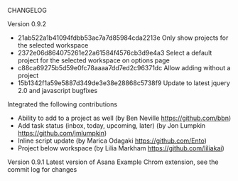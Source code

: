 CHANGELOG

Version 0.9.2
  * 21ab522a1b41094fdbb53ac7a7d85984cda2213e Only show projects for the selected workspace
  * 2372e06d864075261e22a61584f4576cb3d9e4a3 Select a default project for the selected workspace on options page
  * c88ca69275b5d59e0fc78aaaa7dd7ed2c96371dc Allow adding without a project
  * 15b1342f1a59e5887d349de3e38e28868c5738f9 Update to latest jquery 2.0 and javascript bugfixes

Integrated the following contributions
  * Ability to add to a project as well (by Ben Neville https://github.com/bbn)
  * Add task status (inbox, today, upcoming, later) (by Jon Lumpkin https://github.com/jmlumpkin)
  * Inline script update (by Marica Odagaki https://github.com/Ento)
  * Project below workspace (by Lilia Markham https://github.com/liliakai)

Version 0.9.1
	Latest version of Asana Example Chrom extension, see the commit log for changes
